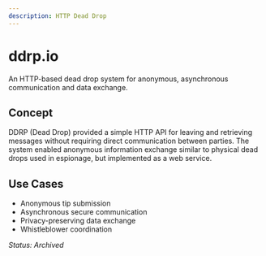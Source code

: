 ```yaml
---
description: HTTP Dead Drop
---
```


# ddrp.io

An HTTP-based dead drop system for anonymous, asynchronous communication and data exchange.

## Concept

DDRP (Dead Drop) provided a simple HTTP API for leaving and retrieving messages without requiring direct communication between parties. The system enabled anonymous information exchange similar to physical dead drops used in espionage, but implemented as a web service.

## Use Cases

- Anonymous tip submission
- Asynchronous secure communication
- Privacy-preserving data exchange
- Whistleblower coordination

_Status: Archived_

